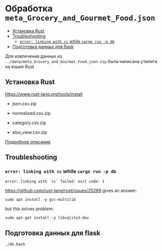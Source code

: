 
# Обработка `meta_Grocery_and_Gourmet_Food.json`

<!-- vim-markdown-toc Redcarpet -->

* [Установка Rust](#установка-rust)
* [Troubleshooting](#troubleshooting)
    * [`error: linking with cc` while `cargo run -p db`](#error-linking-with-cc-while-cargo-run-p-db)
* [Подготовка данных для flask](#подготовка-данных-для-flask)

<!-- vim-markdown-toc -->

Для извлечения данных из `../data/meta_Grocery_and_Gourmet_Food.json.zip` была написана утилита на языке Rust

## Установка Rust

https://www.rust-lang.org/tools/install

- json.csv.zip

- normalized.csv.zip
- category.csv.zip
- also_view.csv.zip

[Подробное описание](../data/README.md)

## Troubleshooting


### `error: linking with cc` while `cargo run -p db`

```
error: linking with `cc` failed: exit code: 1
```

https://github.com/rust-lang/rust/issues/25289 gives an answer:

```
sudo apt install -y gcc-multilib
```

but this solves problem:

```
sudo apt-get install -y libsqlite3-dev
```

## Подготовка данных для flask

```
./db.bash
```
